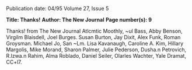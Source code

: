 Publication date: 04/95
Volume 27, Issue 5

**Title: Thanks!**
**Author: The New Journal**
**Page number(s): 9**

Thanks! 
from The New Journal 
Atlcmtic Moothly, ~ul Bass, Abby Benson, 
Virgilm Blaisdell, Joel Burges. Susan 
Burton, Jay Dixit, Alex Funk, Roman 
Groysman. Michael Jo, San ~Lm. Lisa 
Kavanaugh, Caroline A. Kim, Hillary 
Margolis, Mike Morand, Sharon Palmer, 
Julie Pederson, Dusha.n Petrovich, R.lzwa.n 
Rahim, Alma Roblado, Daniel Seiler, 
Olarles Wachter, Yale Dramat, CC+l7.